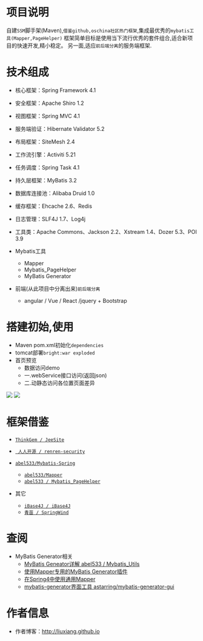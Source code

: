 # 项目说明
自建`SSM`脚手架(Maven),`借鉴github,oschina社区热门框架`,集成最优秀的`mybatis工具(Mapper,PageHelper)`
框架简单目标是使用当下流行优秀的套件组合,适合新项目的快速开发,精小稳定。
另一面,适应`前后端分离`的服务端框架.

# 技术组成
- 核心框架：Spring Framework 4.1
- 安全框架：Apache Shiro 1.2
- 视图框架：Spring MVC 4.1
- 服务端验证：Hibernate Validator 5.2
- 布局框架：SiteMesh 2.4
- 工作流引擎：Activiti 5.21
- 任务调度：Spring Task 4.1
- 持久层框架：MyBatis 3.2
- 数据库连接池：Alibaba Druid 1.0
- 缓存框架：Ehcache 2.6、Redis
- 日志管理：SLF4J 1.7、Log4j
- 工具类：Apache Commons、Jackson 2.2、Xstream 1.4、Dozer 5.3、POI 3.9

- Mybatis工具
    - Mapper
    - Mybatis_PageHelper
    - MyBatis Generator

- 前端(从此项目中分离出来)`前后端分离`
    - angular / Vue / React /jquery + Bootstrap
    
# 搭建初始,使用
- Maven pom.xml初始化`dependencies`
- tomcat部署`bright:war exploded`
- 首页预览
    - 数据访问demo
    - 一.webService接口访问(返回json)
    - 二.动静态访问各位置页面差异

![](http://7xnbs3.com1.z0.glb.clouddn.com/17-3-10/7456180-file_1489145685391_18024.png)
![](http://7xnbs3.com1.z0.glb.clouddn.com/17-3-10/54366383-file_1489145789988_15fb7.png)

# 框架借鉴
- [`ThinkGem / JeeSite`](https://git.oschina.net/thinkgem/jeesite)
- [` 人人开源 / renren-security`](https://git.oschina.net/babaio/renren-security)
- [`abel533/Mybatis-Spring`](https://github.com/abel533/Mybatis-Spring)
    - [`abel533/Mapper`](https://github.com/abel533/Mapper)
    - [`abel533 / Mybatis_PageHelper`](http://git.oschina.net/free/Mybatis_PageHelper)

- 其它
    - [`iBase4J / iBase4J`](https://git.oschina.net/iBase4J/iBase4J)
    - [`青苗 / SpringWind`](https://git.oschina.net/juapk/SpringWind)
    
# 查阅
- MyBatis Generator相关
    - [MyBatis Geneator详解 abel533 / Mybatis_Utils](http://git.oschina.net/free/Mybatis_Utils/blob/master/MybatisGeneator/MybatisGeneator.md)
    - [使用Mapper专用的MyBatis Generator插件](http://git.oschina.net/free/Mapper/blob/master/wiki/mapper3/7.UseMBG.md)
    - [在Spring4中使用通用Mapper](http://git.oschina.net/free/Mapper2/blob/master/wiki/mapper/4.Spring4.md)
    - [mybatis-generator界面工具 astarring/mybatis-generator-gui](https://github.com/astarring/mybatis-generator-gui)

# 作者信息
- 作者博客：http://liuxiang.github.io